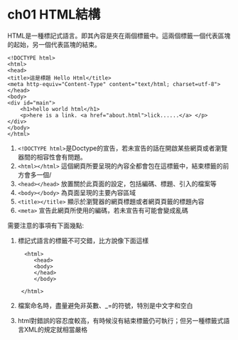 # ch01 HTML結構

HTML是一種標記式語言。即其內容是夾在兩個標籤中。這兩個標籤一個代表區塊的起始，另一個代表區塊的結束。

    <!DOCTYPE html>
    <html>
    <head>
    <title>這是標題 Hello Html</title>
    <meta http-equiv="Content-Type" content="text/html; charset=utf-8">
    </head>
    <body>
    <div id="main">
        <h1>hello world html</h1>
        <p>here is a link. <a href="about.html">lick......</a> </p>
    </div>
    </body>
    </html>

1. `<!DOCTYPE html>`是Doctype的宣告，若未宣告的話在開啟某些網頁或者瀏覽器間的相容性會有問題。
2. `<html></html>` 這個網頁所要呈現的內容全都會包在這標籤中，結束標籤的前方會多一個/
3. `<head></head>` 放置關於此頁面的設定，包括編碼、標題、引入的檔案等
4. `<body></body>` 為頁面呈現的主要內容區域
5. `<title></title>` 顯示於瀏覽器的網頁標題或者網頁頁籤的標題內容
6. `<meta>` 宣告此網頁所使用的編碼，若未宣告有可能會變成亂碼  

需要注意的事項有下面幾點:  
1. 標記式語言的標籤不可交錯，比方說像下面這樣  

         <html>
            <head>
            <body>
            </head>
            </body>

        </html>
2. 檔案命名時，盡量避免非英數、_=的符號，特別是中文字和空白
3. html對錯誤的容忍度較高，有時候沒有結束標籤仍可執行；但另一種標籤式語言XML的規定就相當嚴格